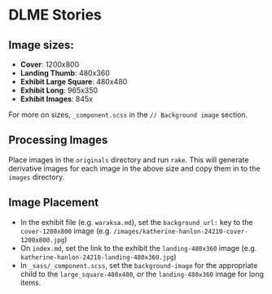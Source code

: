 # DLME Stories

## Image sizes:

- **Cover**: 1200x800
- **Landing Thumb**: 480x360
- **Exhibit Large Square**: 480x480
- **Exhibit Long**: 965x350
- **Exhibit Images**: 845x

For more on sizes, `_component.scss` in the `// Background image` section.  


## Processing Images

Place images in the `originals` directory and run `rake`. This will generate derivative images for each image in the above size and copy them in to the `images` directory.


## Image Placement

- In the exhibit file (e.g. `waraksa.md`), set the `background_url:` key to the `cover-1200x800` image (e.g. `/images/katherine-hanlon-24210-cover-1200x800.jpg`)
- On `index.md`, set the link to the exhibit the `landing-480x360` image (e.g. `katherine-hanlon-24210-landing-480x360.jpg`)
- In `_sass/_component.scss`, set the `background-image` for the appropriate child to the `large_square-480x480`, or the `landing-480x360` image for long items.
